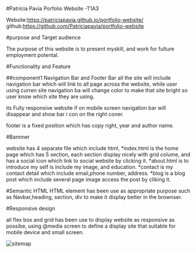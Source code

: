 #Patricia Pavia Porfolio Website -T1A3

Website:https://patriciapavia.github.io/portfolio-website/
github:https://github.com/Patriciapavia/portfolio-website

#purpose and Target audience

The purpose of this website is to present myskill, and work for fulture employment potental.

#Functionality and Feature

##component1 Navigation Bar and Footer Bar
all the site will include navigation bar which will link to all page across the website, while user using curren site navigation ba will change color to make that site bright so user know which site they are using.

its Fully responsive website if on mobile screen navigation bar will disappear and show bar i con on the right coner.

footer is a fixed position which has copy right, year and author name.

#Bannner

website has 4 separate file which include html, *index.html is the home page which has 5 section, each section display nicely with grid colume, and has a social icon which link to social website by clicking it.
*about.html is to introduce my self is include my image, and education.
*contact is my contact detail which include email,phone number, address.
*blog is a blog post which include several page image access the post by cliking it.

#Semantic HTML
HTML element has been use as appropriate purpose such as Navbar,heading, section, div to make it display better in the brownser.

#Responsive design

all flex box and grid has been use to display website as responsive as possibe, using @media screen to define a display site that suitable for mobile device and small screen.

![sitemap](img/sitemap.png)
